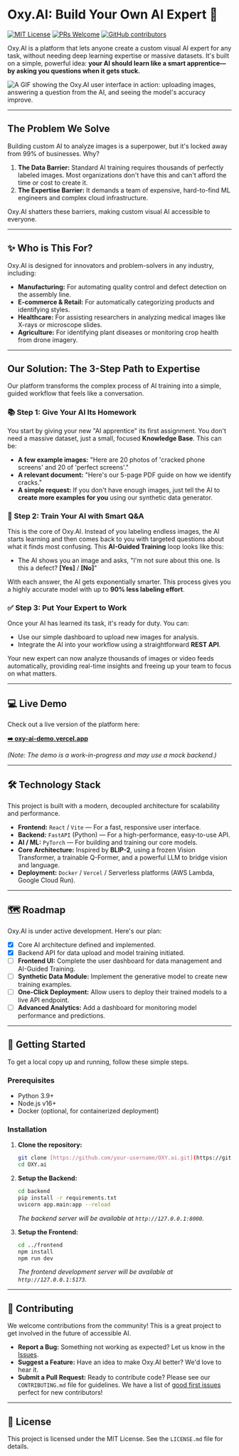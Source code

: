 # Oxy.AI: Build Your Own AI Expert 🚀

[![MIT License](https://img.shields.io/badge/License-MIT-green.svg)](https://choosealicense.com/licenses/mit/)
[![PRs Welcome](https://img.shields.io/badge/PRs-welcome-brightgreen.svg?style=flat-square)](http://makeapullrequest.com)
[![GitHub contributors](https://img.shields.io/github/contributors/your-username/OXY.ai.svg)](https://GitHub.com/your-username/OXY.ai/graphs/contributors/)

Oxy.AI is a platform that lets anyone create a custom visual AI expert for any task, without needing deep learning expertise or massive datasets. It's built on a simple, powerful idea: **your AI should learn like a smart apprentice—by asking you questions when it gets stuck.**

![A GIF showing the Oxy.AI user interface in action: uploading images, answering a question from the AI, and seeing the model's accuracy improve.](https://placehold.co/800x400/7c3aed/ffffff?text=Oxy.AI+In+Action+(Animated+GIF))

---

## The Problem We Solve

Building custom AI to analyze images is a superpower, but it's locked away from 99% of businesses. Why?

1.  **The Data Barrier:** Standard AI training requires thousands of perfectly labeled images. Most organizations don't have this and can't afford the time or cost to create it.
2.  **The Expertise Barrier:** It demands a team of expensive, hard-to-find ML engineers and complex cloud infrastructure.

Oxy.AI shatters these barriers, making custom visual AI accessible to everyone.

---

## ✨ Who is This For?

Oxy.AI is designed for innovators and problem-solvers in any industry, including:

* **Manufacturing:** For automating quality control and defect detection on the assembly line.
* **E-commerce & Retail:** For automatically categorizing products and identifying styles.
* **Healthcare:** For assisting researchers in analyzing medical images like X-rays or microscope slides.
* **Agriculture:** For identifying plant diseases or monitoring crop health from drone imagery.

---

## Our Solution: The 3-Step Path to Expertise

Our platform transforms the complex process of AI training into a simple, guided workflow that feels like a conversation.

### 📚 Step 1: Give Your AI Its Homework

You start by giving your new "AI apprentice" its first assignment. You don't need a massive dataset, just a small, focused **Knowledge Base**. This can be:

* **A few example images:** "Here are 20 photos of 'cracked phone screens' and 20 of 'perfect screens'."
* **A relevant document:** "Here's our 5-page PDF guide on how we identify cracks."
* **A simple request:** If you don't have enough images, just tell the AI to **create more examples for you** using our synthetic data generator.

### 💬 Step 2: Train Your AI with Smart Q&A

This is the core of Oxy.AI. Instead of you labeling endless images, the AI starts learning and then comes back to you with targeted questions about what it finds most confusing. This **AI-Guided Training** loop looks like this:

* The AI shows you an image and asks, "I'm not sure about this one. Is this a defect? **[Yes]** / **[No]**"

With each answer, the AI gets exponentially smarter. This process gives you a highly accurate model with up to **90% less labeling effort**.

### ✅ Step 3: Put Your Expert to Work

Once your AI has learned its task, it's ready for duty. You can:

* Use our simple dashboard to upload new images for analysis.
* Integrate the AI into your workflow using a straightforward **REST API**.

Your new expert can now analyze thousands of images or video feeds automatically, providing real-time insights and freeing up your team to focus on what matters.

---
## 💻 Live Demo

Check out a live version of the platform here:

**[➡️ oxy-ai-demo.vercel.app](https://your-demo-link.com)**

*(Note: The demo is a work-in-progress and may use a mock backend.)*

---

## 🛠️ Technology Stack

This project is built with a modern, decoupled architecture for scalability and performance.

* **Frontend:** `React` / `Vite` — For a fast, responsive user interface.
* **Backend:** `FastAPI` (Python) — For a high-performance, easy-to-use API.
* **AI / ML:** `PyTorch` — For building and training our core models.
* **Core Architecture:** Inspired by **BLIP-2**, using a frozen Vision Transformer, a trainable Q-Former, and a powerful LLM to bridge vision and language.
* **Deployment:** `Docker` / `Vercel` / Serverless platforms (AWS Lambda, Google Cloud Run).

---

## 🗺️ Roadmap

Oxy.AI is under active development. Here's our plan:

* [x] Core AI architecture defined and implemented.
* [x] Backend API for data upload and model training initiated.
* [ ] **Frontend UI:** Complete the user dashboard for data management and AI-Guided Training.
* [ ] **Synthetic Data Module:** Implement the generative model to create new training examples.
* [ ] **One-Click Deployment:** Allow users to deploy their trained models to a live API endpoint.
* [ ] **Advanced Analytics:** Add a dashboard for monitoring model performance and predictions.

---

## 🚀 Getting Started

To get a local copy up and running, follow these simple steps.

### Prerequisites

* Python 3.9+
* Node.js v16+
* Docker (optional, for containerized deployment)

### Installation

1.  **Clone the repository:**
    ```bash
    git clone [https://github.com/your-username/OXY.ai.git](https://github.com/your-username/OXY.ai.git)
    cd OXY.ai
    ```

2.  **Setup the Backend:**
    ```bash
    cd backend
    pip install -r requirements.txt
    uvicorn app.main:app --reload
    ```
    *The backend server will be available at `http://127.0.0.1:8000`.*

3.  **Setup the Frontend:**
    ```bash
    cd ../frontend
    npm install
    npm run dev
    ```
    *The frontend development server will be available at `http://127.0.0.1:5173`.*

---

## 🤝 Contributing

We welcome contributions from the community! This is a great project to get involved in the future of accessible AI.

* **Report a Bug:** Something not working as expected? Let us know in the [Issues](https://github.com/your-username/OXY.ai/issues).
* **Suggest a Feature:** Have an idea to make Oxy.AI better? We'd love to hear it.
* **Submit a Pull Request:** Ready to contribute code? Please see our `CONTRIBUTING.md` file for guidelines. We have a list of [good first issues](https://github.com/your-username/OXY.ai/labels/good%20first%20issue) perfect for new contributors!

---

## 📄 License

This project is licensed under the MIT License. See the `LICENSE.md` file for details.
